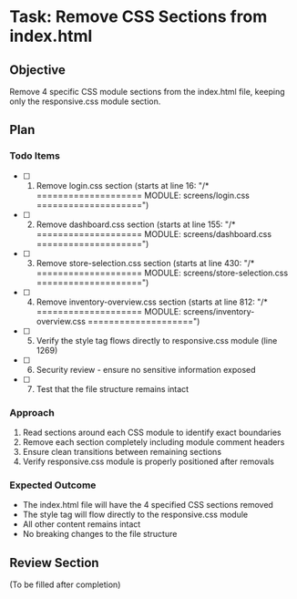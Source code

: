 # Task: Remove CSS Sections from index.html

## Objective
Remove 4 specific CSS module sections from the index.html file, keeping only the responsive.css module section.

## Plan

### Todo Items
- [ ] 1. Remove login.css section (starts at line 16: "/* ==================== MODULE: screens/login.css ====================")
- [ ] 2. Remove dashboard.css section (starts at line 155: "/* ==================== MODULE: screens/dashboard.css ====================")
- [ ] 3. Remove store-selection.css section (starts at line 430: "/* ==================== MODULE: screens/store-selection.css ====================")
- [ ] 4. Remove inventory-overview.css section (starts at line 812: "/* ==================== MODULE: screens/inventory-overview.css ====================")
- [ ] 5. Verify the style tag flows directly to responsive.css module (line 1269)
- [ ] 6. Security review - ensure no sensitive information exposed
- [ ] 7. Test that the file structure remains intact

### Approach
1. Read sections around each CSS module to identify exact boundaries
2. Remove each section completely including module comment headers
3. Ensure clean transitions between remaining sections
4. Verify responsive.css module is properly positioned after removals

### Expected Outcome
- The index.html file will have the 4 specified CSS sections removed
- The style tag will flow directly to the responsive.css module
- All other content remains intact
- No breaking changes to the file structure

## Review Section
(To be filled after completion)